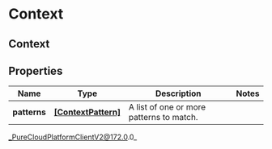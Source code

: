 # Context

## Context

## Properties

|Name | Type | Description | Notes|
|------------ | ------------- | ------------- | -------------|
| **patterns** | [**[ContextPattern]**]([ContextPattern]) | A list of one or more patterns to match. | |



_PureCloudPlatformClientV2@172.0.0_
